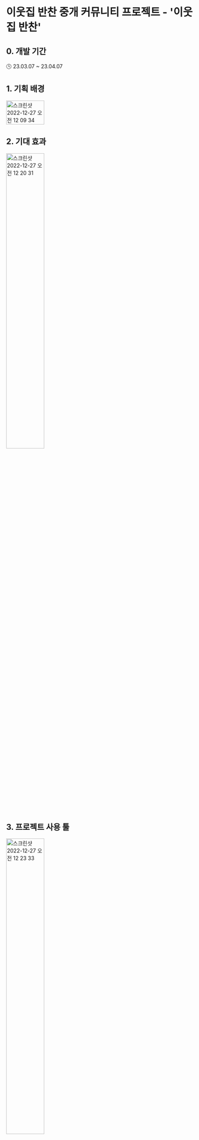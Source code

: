 <h1>이웃집 반찬 중개 커뮤니티 프로젝트 - '이웃집 반찬'</h1>

<h2>0. 개발 기간</h2>

🕓 23.03.07 ~ 23.04.07


<h2>1. 기획 배경</h2>
<div dir="auto" style="display: flex;">
<img width="1180" alt="스크린샷 2022-12-27 오전 12 09 34" src="https://user-images.githubusercontent.com/122762472/233271052-0c5c7132-5d41-460f-99fa-cef79298b72f.png" style = "width: 45%; height : 45%">
</div>


<h2>2. 기대 효과</h2>
<img width="1161" alt="스크린샷 2022-12-27 오전 12 20 31" src="https://user-images.githubusercontent.com/122762472/233271146-a61e54a2-2d8b-4e3b-bad4-fb17ba64e077.png" style = "width: 45%; height : 45%">


<h2>3. 프로젝트 사용 툴</h2>
<img width="1160" alt="스크린샷 2022-12-27 오전 12 23 33" src="https://user-images.githubusercontent.com/122762472/233268915-f125e920-4367-400e-9c12-60b88cba41b6.png" style = "width: 45%; height : 45%">


<h2>4. 담당 업무</h2>
Front-end


Back-end
4-1. 로그인
  - 로그인 기능 구현
  - 쿠키를 사용한 아이디 저장 
  - OAuth를 활용한 카카오 간편 로그인
  - OAuth를 활용한 네이버 간편 로그인
  
4-2. 회원가입
  - 회원가입 기능 구현
  - 필수사항 및 형식 입력 검사
  - 중복 검사

4-3. 아이디/비밀번호 찾기 
  - 구글 mail API를 활용한 메일 전송
  - 


4-4. 메인페이지
  - 획득한 뱃지 조회
  - 뱃지별 정보 조회
  - 회원 정보 조회
  - 월별 퀘스트 달성률에 따른 월별 뱃지 상태 조회
  
<h2>5. 느낀점</h2>
<h3>5-1. 어려웠던 부분</h3>
📌그룹 채팅 DB를 설계할 때, 하나의 메세지에 대해 채팅 수신자가 여러명인 점을 어떻게 반영해야할지 고민이 많이 됐다. <br>
✔ 채팅 테이블과 채팅 수신자 테이블을 따로 만들어서 채팅 테이블 PK를 채팅 수신자 테이블에서 참조하도록 구성했다.<br><br>
📌프로젝트 초반에는 entity와 DTO를 언제 어떻게 구분해서 사용해야 하는지 감이 잘 잡히지 않아서 헷갈렸다. <br>
✔ 프로젝트를 통해 학습과 적용을 반복하다보니 자연스레 언제 사용해야 하는지 알게됐다. 특히, DTO에 내가 필요한 변수를 능숙하게 선언, 사용 할 수 있게 됐다는 점이 큰 수확이었다. <br><br><br><br>


<h3>5-2. 문제를 해결했던 부분</h3>
<h4>📌WebSocket session 실종사건</h4> <br>
🌩문제 상황🌩<br>
웹소켓의 경우 해당 채팅방에 접속한 모든 참여자의 WebSocketSession을 받아와서 메세지를 보낸다. 메세지를 보내는 메소드는 자바스크립트 메소드인 onMessage()인데, 어찌된 일인지 onMessage 메소드가 실행되질 않았고, 오류문도 나오지 않았다.<br><br>
🚨문제 원인🚨 <br>
채팅이 전송될 때 거치는 모든 메소드와 컨트롤러에 전부 로그를 찍어봤는데, list에 담아둔 WebSocketSession이 중간이 실종된다는 것을 확인했다. 즉, 메세지를 받을 대상이 없었기 때문에 onMessage 메소드가 실행되지 않았던 것이다. <br><br>
🚀해결 방법🚀<br>
WebSocketSesssion을 담아뒀던 list를 static으로 선언해서 해결했다. Java에서 Static 변수는 메모리에 한번 할당되어 프로그램이 종료될 때 해제되는 변수로, 메모리에 한번 할당되므로 여러 객체가 해당 메모리를 공유하게 된다.<br><br><br>



<h4>📌채팅방 확성기 기능 사건</h4> <br>
🌩문제 상황🌩<br>
A사용자가 a채팅방에 보낸 메세지가 B사용자가 접속중인 b채팅방에도 전송되는 현상이 발생했다. 이 현상이 마치 게임 메이플스토리의 캐시템 중 하나인 확성기 같았기에 채팅방 확성기 기능 사건이라 명명했다.<br><br>
🚨문제 원인🚨 <br>
위에서 접속자들의 WebSocketSession을 static list에 담았다고 적은 바 있다. 다른 채팅방에 접속 중인 사용자의 세션 또한 동일한 list에 담겨있었기 때문에 메세지를 받게된 것이다. 그렇다고 static을 지우자니 다시 메세지 전송이 되질 않았다. <br><br>
🚀해결 방법🚀<br>
메세지를 전송하는 메소드에서 발신자의 채팅방과 수신자의 채팅방이 일치하는 세션들에만 메세지를 전송하도록 만들었다. 이를 위해 우선 채팅방을 클릭했을 때 이동하는 컨트롤러에서 HttpSession에 채팅방 아이디를 추가하도록 만들었다. 즉, 채팅방을 클릭할때마다 HttpSession에 저장된 채팅방 정보가 바뀌는 것이다.<br>다음으로, WebSocketConfig 파일에 .addInterceptors(new HttpSessionHandshakeInterceptor()) 를 추가했다. 이를 통해 HttpSession에 저장돼있던 값들을 WebSocketSession에도 저장할 수 있게했다. 이 두가지 작업을 통해 현재 사용자 어떤 채팅방에 접속한 것인지 확인할 수 있었고, 확성기 오류 또한 해결할 수 있었다.<br><br><br>



<h4>📌메세지가 여러번 출력되는 오류</h4> <br>
🌩문제 상황🌩<br>
A 사용자가 a채팅방 입장 → b채팅방 입장 → 다시 a채팅방 입장 이런식으로 동일한 채팅방에 여러번 입장, 퇴장을 반복할 경우 해당 사용자가 보내는 메세지가 화면에 여러번 출력됐다.<br><br>
🚨문제 원인🚨 <br>
위에서 접속자들의 WebSocketSession을 static list에 담았다고 적은 바 있다. 동일한 유저가 동일한 채팅방에 여러번 입장했더라도 해당 유저의 WebSocketSession은 list에 하나만 담겨있어야 한다. 그러나 입장을 할 때 마다 해당 유저의 WebSocketSession이 list에 추가되면서 메세지가 입장한 횟수만큼 전송된 것이다. <br><br>
🚀해결 방법🚀<br>
WebSocketSession을 list에 담지 않고, map의 value 값으로 담았다. map의 key 값은 HttpSession에서 가져온 유저의 아이디로 설정했다(중복 방지). 이를 통해 채팅방에 입장할 때 해당 유저의 아이디가 map에 key값으로 존재한다면 그 key의 value 값을 갱신하고, 존재하지 않는다면 key값과 value 값을 map에 추가하는 방식으로 구성했다. 따라서 동일한 유저의 webSocketSession이 여러번 저장되지 않았고, 중복 출력 또한 해결됐다.




<h3>5-4. 총평</h3>
<h4>🌟 두려워하지 말자. 나는 내 생각보다 집요한 사람이다. </h4>



웹소켓이라는 기술은 국비 교육 중 배우지 않고 독학해서 프로젝트에 적용한 기술이다. 당연히 주변에 물어볼 수 있는 사람도 없었다. 로직을 이해하는 것도, 오류를 해결하는 것도 너무 막막해서 초반에는 많이 괴로웠다. 특히 채팅 전송이 정상적으로 되지 않을 때 오류문이 나오지 않아서 더 힘들었다. 그러나 결국 나는 해내고야 말았다. 메세지가 거치는 모든 메소드에 값이 들어왔는지 로그를 전부 찍어서 문제의 원인을 발견하고 해결했다. 이 과정에서 나도 나 자신의 집요함과 끈기에 놀랐다. 지금까지 항상 스스로의 한계를 정해두고 새로운 도전을 꺼렸었는데, 이 프로젝트를 계기로 한발짝 도약한 것 같아 행복했다. 



<h4>🌟 내가 마주한 오류와 해결방안을 구체적으로 기록해두자. </h4>



정말 많은 오류를 경험하고 해결했는데, 기록을 해두지 않아서 많이 잊어버린 점이 프로젝트가 끝난 이후 아쉬웠다. 간단하게라도 블로그에 기록하면서 기상천외한 오류를 겪을 동료 개발자들에게 한 줌의 도움이라도 주고싶다. 



<h4>🌟 어떻게 더 친근한 동료, 친근한 리더가 될 것인가. </h4>



해당 프로젝트를 진행하면서, 프론트엔드 작업을 진행할 때 우리 팀의 팀장이 국비 교육에서 중도탈락했다. 나는 얼떨결에 부팀장에서 팀장이 됐고, 프로젝트 기간 동안 리더의 역할을 수행했다. 약 한달간 팀장으로서의 역할을 수행하면서 중간 관리자의 고충을 약간이나마 알게 된 것 같다. 특히, 커뮤니케이션에 미숙한 팀원을 어떻게 이끌어야 할까? 라는 질문에 대해 고민하게 됐다. 몇 주간의 고민 끝에 나온 나의 답은 '더 친해지자!'였다. 친하지 않으면 같은 말도 서로 더 날서게 받아들이기 쉽다. 따라서 팀원의 업무 태도를 지적하고, 해결하려는 자세에 앞서서 그 사람의 마음을 얻는 것이 더 먼저라는 생각이 들었다. 앞으로 리더가 될 때까지는 많은 시간이 남았지만, 항상 이 경험을 되새기면서 팀원들에게 먼저 다가갈 수 있는 우호적인 사람이 돼야겠다.    


<h2>ERD</h2>
<img width="100%" alt="erd" src="https://user-images.githubusercontent.com/109493547/209980568-1cf4273c-fc51-4615-8703-e11562ba5892.png">

